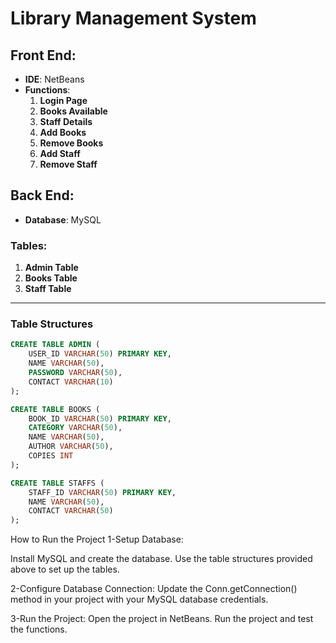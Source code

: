 # **Library Management System**

## **Front End:**
- **IDE**: NetBeans  
- **Functions**:  
    1. **Login Page**  
    2. **Books Available**  
    3. **Staff Details**  
    4. **Add Books**  
    5. **Remove Books**  
    6. **Add Staff**  
    7. **Remove Staff**  

## **Back End:**
- **Database**: MySQL  

### **Tables:**
1. **Admin Table**  
2. **Books Table**  
3. **Staff Table**  

---

### **Table Structures**
```sql
CREATE TABLE ADMIN (
    USER_ID VARCHAR(50) PRIMARY KEY,
    NAME VARCHAR(50),
    PASSWORD VARCHAR(50),
    CONTACT VARCHAR(10)
);

CREATE TABLE BOOKS (
    BOOK_ID VARCHAR(50) PRIMARY KEY,
    CATEGORY VARCHAR(50),
    NAME VARCHAR(50),
    AUTHOR VARCHAR(50),
    COPIES INT
);

CREATE TABLE STAFFS (
    STAFF_ID VARCHAR(50) PRIMARY KEY,
    NAME VARCHAR(50),
    CONTACT VARCHAR(50)
);
```
How to Run the Project
1-Setup Database:

Install MySQL and create the database.
Use the table structures provided above to set up the tables.

2-Configure Database Connection:
Update the Conn.getConnection() method in your project with your MySQL database credentials.

3-Run the Project:
Open the project in NetBeans.
Run the project and test the functions.
